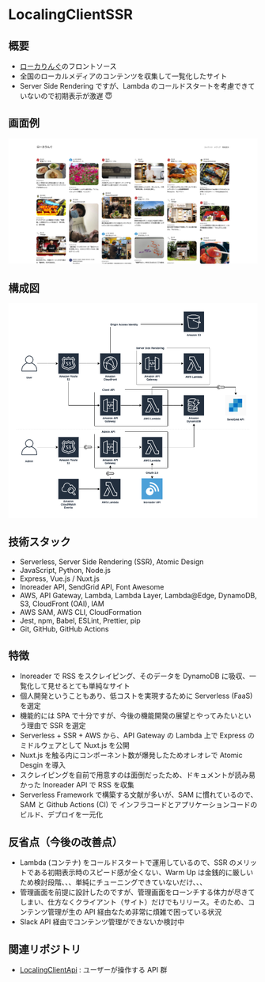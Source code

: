 # LocalingClientSSR

## 概要

* [ローカりんぐ](https://www.loclaing.ml)のフロントソース
* 全国のローカルメディアのコンテンツを収集して一覧化したサイト
* Server Side Rendering ですが、Lambda のコールドスタートを考慮できていないので初期表示が激遅 :innocent:

## 画面例

![ローカりんぐの画面例](https://raw.githubusercontent.com/canji53/LocalingClientSSR/master/.documents/image/view.png)

## 構成図

![ローカりんぐの構成図](https://raw.githubusercontent.com/canji53/LocalingClientSSR/master/.documents/image/diagram.png)

## 技術スタック

* Serverless, Server Side Rendering (SSR), Atomic Design
* JavaScript, Python, Node.js
* Express, Vue.js / Nuxt.js
* Inoreader API, SendGrid API, Font Awesome
* AWS, API Gateway, Lambda, Lambda Layer, Lambda@Edge, DynamoDB, S3, CloudFront (OAI), IAM
* AWS SAM, AWS CLI, CloudFormation
* Jest, npm, Babel, ESLint, Prettier, pip
* Git, GitHub, GitHub Actions

## 特徴

* Inoreader で RSS をスクレイピング、そのデータを DynamoDB に吸収、一覧化して見せるとても単純なサイト
* 個人開発ということもあり、低コストを実現するために Serverless (FaaS) を選定
* 機能的には SPA で十分ですが、今後の機能開発の展望とやってみたいという理由で SSR を選定
* Serverless + SSR + AWS から、API Gateway の Lambda 上で Express のミドルウェアとして Nuxt.js を公開
* Nuxt.js を触る内にコンポーネント数が爆発したためオレオレで Atomic Desgin を導入
* スクレイピングを自前で用意すのは面倒だったため、ドキュメントが読み易かった Inoreader API で RSS を収集
* Serverless Framework で構築する文献が多いが、SAM に慣れているので、SAM と Github Actions (CI) で インフラコードとアプリケーションコードのビルド、デプロイを一元化

## 反省点（今後の改善点）

* Lambda (コンテナ) をコールドスタートで運用しているので、SSR のメリットである初期表示時のスピード感が全くない、Warm Up は金銭的に厳しいため検討段階、、、単純にチューニングできていないだけ、、、
* 管理画面を前提に設計したのですが、管理画面をローンチする体力が尽きてしまい、仕方なくクライアント（サイト）だけでもリリース。そのため、コンテンツ管理が生の API 経由なため非常に煩雑で困っている状況
* Slack API 経由でコンテンツ管理ができないか検討中

## 関連リポジトリ

* [LocalingClientApi](https://github.com/canji53/LocalingClientApi) : ユーザーが操作する API 群
